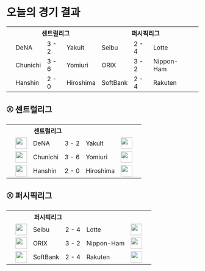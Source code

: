 # 오늘의 경기 결과

<table>
  <tr>
    <th></th>
    <th colspan='3'>센트럴리그</th>
    <th colspan='3'>퍼시픽리그</th>
    <th></th>
  </tr>
  <tr>
    <td></td>
    <td>DeNA</td><td>3 - 2</td><td>Yakult</td>
    <td>Seibu</td><td>2 - 4</td><td>Lotte</td>
    <td></td>
  </tr>
  <tr>
    <td></td>
    <td>Chunichi</td><td>3 - 6</td><td>Yomiuri</td>
    <td>ORIX</td><td>3 - 2</td><td>Nippon-Ham</td>
    <td></td>
  </tr>
  <tr>
    <td></td>
    <td>Hanshin</td><td>2 - 0</td><td>Hiroshima</td>
    <td>SoftBank</td><td>2 - 4</td><td>Rakuten</td>
    <td></td>
  </tr>
</table>

## ⚾ 센트럴리그

<table>
  <tr>
    <th></th>
    <th colspan='3'>센트럴리그</th>
    <th></th>
  </tr>
  <tr>
    <td></td>
    <td><img src='https://npb.jp/bis/images/pet2025_db_1.gif' width='30'></td>
    <td>DeNA</td><td>3 - 2</td><td>Yakult</td>
    <td><img src='https://npb.jp/bis/images/pet2025_s_1.gif' width='30'></td>
    <td></td>
  </tr>
  <tr>
    <td></td>
    <td><img src='https://npb.jp/bis/images/pet2025_d_1.gif' width='30'></td>
    <td>Chunichi</td><td>3 - 6</td><td>Yomiuri</td>
    <td><img src='https://npb.jp/bis/images/pet2025_g_1.gif' width='30'></td>
    <td></td>
  </tr>
  <tr>
    <td></td>
    <td><img src='https://npb.jp/bis/images/pet2025_t_1.gif' width='30'></td>
    <td>Hanshin</td><td>2 - 0</td><td>Hiroshima</td>
    <td><img src='https://npb.jp/bis/images/pet2025_c_1.gif' width='30'></td>
    <td></td>
  </tr>
</table>

## ⚾ 퍼시픽리그

<table>
  <tr>
    <th></th>
    <th colspan='3'>퍼시픽리그</th>
    <th></th>
  </tr>
  <tr>
    <td></td>
    <td><img src='https://npb.jp/bis/images/pet2025_l_1.gif' width='30'></td>
    <td>Seibu</td><td>2 - 4</td><td>Lotte</td>
    <td><img src='https://npb.jp/bis/images/pet2025_m_1.gif' width='30'></td>
    <td></td>
  </tr>
  <tr>
    <td></td>
    <td><img src='https://npb.jp/bis/images/pet2025_b_1.gif' width='30'></td>
    <td>ORIX</td><td>3 - 2</td><td>Nippon-Ham</td>
    <td><img src='https://npb.jp/bis/images/pet2025_f_1.gif' width='30'></td>
    <td></td>
  </tr>
  <tr>
    <td></td>
    <td><img src='https://npb.jp/bis/images/pet2025_h_1.gif' width='30'></td>
    <td>SoftBank</td><td>2 - 4</td><td>Rakuten</td>
    <td><img src='https://npb.jp/bis/images/pet2025_e_1.gif' width='30'></td>
    <td></td>
  </tr>
</table>

